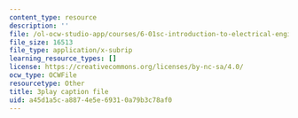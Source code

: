 ```yaml
---
content_type: resource
description: ''
file: /ol-ocw-studio-app/courses/6-01sc-introduction-to-electrical-engineering-and-computer-science-i-spring-2011/a45d1a5ca8874e5e69310a79b3c78af0_QleELaAfTd4.srt
file_size: 16513
file_type: application/x-subrip
learning_resource_types: []
license: https://creativecommons.org/licenses/by-nc-sa/4.0/
ocw_type: OCWFile
resourcetype: Other
title: 3play caption file
uid: a45d1a5c-a887-4e5e-6931-0a79b3c78af0
---
```

